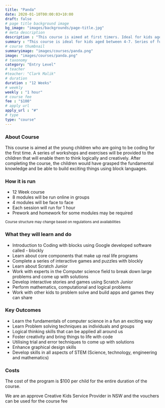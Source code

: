 ```yaml
---
title: "Panda"
date: 2020-01-10T00:00:03+10:00
draft: false
# page title background image
bg_image: "images/backgrounds/page-title.jpg"
# meta description
description : "This course is aimed at first timers. Ideal for kids aged between 4 and 7"
summary : "This course is ideal for kids aged between 4-7. Series of fun exercises that teaches them to code"
# course thumbnail
summaryimage: "images/courses/panda.png"
image: "images/courses/panda.png"
# taxonomy
category: "Entry Level"
# teacher
#teacher: "Clark Malik"
# duration
duration : "12 Weeks"
# weekly
weekly : "1 hour"
# course fee
fee : "$100"
# apply url
apply_url : "#"
# type
type: "course"
---
```



### About Course

This course is aimed at the young children who are going to be coding for the first time. A series of workshops and exercises will be provided to the children that will enable them to think logically and creatively. After completing the course, the children would have grasped the fundamental knowledge and be able to build exciting things using block languages.

### How it is run

* 12 Week course
* 8 modules will be run online in groups
* 4 modules will be face to face
* Each session will run for 1 hour
* Prework and homework for some modules may be required

<sup>Course structure may change based on regulations and availabilities</sup>

### What they will learn and do

* Introduction to Coding with blocks using Google developed software called - blockly
* Learn about core components that make up real life programs  
* Complete a series of interactive games and puzzles with blockly 
* Learn about Scratch Junior 
* Work with experts in the Computer science field to break down large problems and come up with solutions 
* Develop interactive stories and games using Scratch Junior
* Perform mathematics, computational and logical problems
* Work with other kids to problem solve and build apps and games they can share

### Key Outcomes

* Learn the fundamentals of computer science in a fun an exciting way
* Learn Problem solving techniques as individuals and groups 
* Logical thinking skills that can be applied all around us
* Foster creativity and bring things to life with code
* Utilising trial and error techniques to come up with solutions
* Enhance graphical design skills 
* Develop skills in all aspects of STEM (Science, technology, engineering and mathematics) 

### Costs

The cost of the program is $100 per child for the entire duration of the course. 

We are an approve Creative Kids Service Provider in NSW and the vouchers can be used for the course fee

